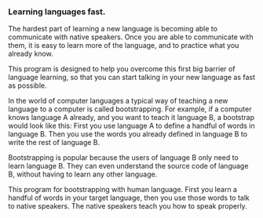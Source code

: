 ### Learning languages fast.

The hardest part of learning a new language is becoming able to communicate with native speakers. Once you are able to communicate with them, it is easy to learn more of the language, and to practice what you already know.

This program is designed to help you overcome this first big barrier of language learning, so that you can start talking in your new language as fast as possible.

In the world of computer languages a typical way of teaching a new language to a computer is called bootstrapping. For example, if a computer knows language A already, and you want to teach it language B, a bootstrap would look like this:
First you use language A to define a handful of words in language B. Then you use the words you already defined in language B to write the rest of language B.

Bootstrapping is popular because the users of language B only need to learn language B. They can even understand the source code of language B, without having to learn any other language.

This program for bootstrapping with human language.
First you learn a handful of words in your target language, then you use those words to talk to native speakers. The native speakers teach you how to speak properly.